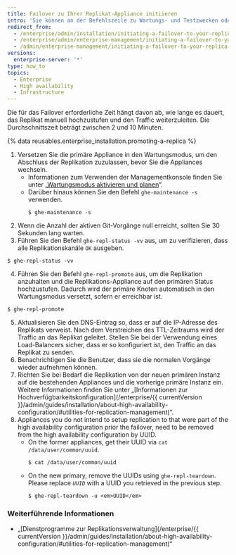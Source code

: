 ```yaml
---
title: Failover zu Ihrer Replikat-Appliance initiieren
intro: 'Sie können an der Befehlszeile zu Wartungs- und Testzwecken oder beim Fehlschlagen der primären Appliance ein Failover zu einer {% data variables.product.prodname_ghe_server %}-Replikat-Appliance durchführen.'
redirect_from:
  - /enterprise/admin/installation/initiating-a-failover-to-your-replica-appliance
  - /enterprise/admin/enterprise-management/initiating-a-failover-to-your-replica-appliance
  - /admin/enterprise-management/initiating-a-failover-to-your-replica-appliance
versions:
  enterprise-server: '*'
type: how_to
topics:
  - Enterprise
  - High availability
  - Infrastructure
---
```


Die für das Failover erforderliche Zeit hängt davon ab, wie lange es dauert, das Replikat manuell hochzustufen und den Traffic weiterzuleiten. Die Durchschnittszeit beträgt zwischen 2 und 10 Minuten.

{% data reusables.enterprise_installation.promoting-a-replica %}

1. Versetzen Sie die primäre Appliance in den Wartungsmodus, um den Abschluss der Replikation zuzulassen, bevor Sie die Appliances wechseln.
    - Informationen zum Verwenden der Managementkonsole finden Sie unter  „[Wartungsmodus aktivieren und planen](/enterprise/admin/guides/installation/enabling-and-scheduling-maintenance-mode/)“.
    - Darüber hinaus können Sie den Befehl `ghe-maintenance -s` verwenden.
      ```shell
      $ ghe-maintenance -s
      ```
2. Wenn die Anzahl der aktiven Git-Vorgänge null erreicht, sollten Sie 30 Sekunden lang warten.
3. Führen Sie den Befehl `ghe-repl-status -vv` aus, um zu verifizieren, dass alle Replikationskanäle `OK` ausgeben.
  ```shell
  $ ghe-repl-status -vv
  ```
4. Führen Sie den Befehl `ghe-repl-promote` aus, um die Replikation anzuhalten und die Replikations-Appliance auf den primären Status hochzustufen. Dadurch wird der primäre Knoten automatisch in den Wartungsmodus versetzt, sofern er erreichbar ist.
  ```shell
  $ ghe-repl-promote
  ```
5. Aktualisieren Sie den DNS-Eintrag so, dass er auf die IP-Adresse des Replikats verweist. Nach dem Verstreichen des TTL-Zeitraums wird der Traffic an das Replikat geleitet. Stellen Sie bei der Verwendung eines Load-Balancers sicher, dass er so konfiguriert ist, den Traffic an das Replikat zu senden.
6. Benachrichtigen Sie die Benutzer, dass sie die normalen Vorgänge wieder aufnehmen können.
7. Richten Sie bei Bedarf die Replikation von der neuen primären Instanz auf die bestehenden Appliances und die vorherige primäre Instanz ein. Weitere Informationen finden Sie unter „[Informationen zur Hochverfügbarkeitskonfiguration](/enterprise/{{ currentVersion }}/admin/guides/installation/about-high-availability-configuration/#utilities-for-replication-management)“.
8. Appliances you do not intend to setup replication to that were part of the high availability configuration prior the failover, need to be removed from the high availability configuration by UUID.
    - On the former appliances, get their UUID via `cat /data/user/common/uuid`.
      ```shell
      $ cat /data/user/common/uuid
      ```
    - On the new primary, remove the UUIDs using `ghe-repl-teardown`. Please replace *`UUID`* with a UUID you retrieved in the previous step.
      ```shell
      $ ghe-repl-teardown -u <em>UUID</em>
      ```

### Weiterführende Informationen

- „[Dienstprogramme zur Replikationsverwaltung](/enterprise/{{ currentVersion }}/admin/guides/installation/about-high-availability-configuration/#utilities-for-replication-management)“
